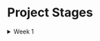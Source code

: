 # Project Stages

<details>
<summary>Week 1</summary>

* I created dbt models in [greenery/models/staging/postgres](https://github.com/NKeleher/course-dbt/tree/main/greenery/models/staging/postgres)
* All models were run and materialized as views on Snowflake.
* I set up a [products_snapshot](https://github.com/NKeleher/course-dbt/blob/main/greenery/snapshots/products.sql)
* Responses to the question prompts

    - _How many users do we have?_

    There are 130 unique users.

    ```sql
    SELECT
        COUNT(DISTINCT user_id)
    FROM DEV_DB.DBT_NIALLKELEHERGMAILCOM.STG_POSTGRES__USERS;
    ```

    - _On average, how many orders do we receive per hour?_

    On average, there were 7.52 orders per hour.

    ```sql
    WITH hourly_orders AS (
        SELECT
            DATE(created_at_utc) AS order_date,
            HOUR(created_at_utc) AS order_hour,
            COUNT(*) AS orders_per_hour
        FROM DEV_DB.DBT_NIALLKELEHERGMAILCOM.STG_POSTGRES__ORDERS
        GROUP BY 1,2
    )

    SELECT
        AVG(orders_per_hour)
    FROM hourly_orders;
    ```

    - _On average, how long does an order take from being placed to being delivered?_

    On average, orders are delivered in 93.4 hours (approximately 3 days and 21 hours) from the time when the order is created.

    ```sql
    SELECT
        AVG(TIMESTAMPDIFF('hour', created_at_utc, delivered_at_utc)) AS avg_hours_to_delivery
    FROM DEV_DB.DBT_NIALLKELEHERGMAILCOM.STG_POSTGRES__ORDERS
    WHERE order_status = 'delivered';
    ```

    - _How many users have only made one purchase? Two purchases? Three+ purchases?_
    > _Note: you should consider a purchase to be a single order. In other words, if a user places one order for 3 products, they are considered to have made 1 purchase._

    There are 25 users with one order. 28 users with two orders. And 71 users have 3 or more purchases.

    ```sql
    WITH user_order_count AS (
        SELECT
            DISTINCT users.user_id,
            COUNT(*)
                OVER (PARTITION BY users.user_id) AS orders_per_user
        FROM DEV_DB.DBT_NIALLKELEHERGMAILCOM.STG_POSTGRES__ORDERS AS orders
        LEFT JOIN DEV_DB.DBT_NIALLKELEHERGMAILCOM.STG_POSTGRES__USERS AS users
            ON orders.user_id = users.user_id
        ORDER BY orders_per_user DESC
    )

    SELECT
        orders_per_user,
        COUNT(*) AS user_count
    FROM user_order_count
    GROUP BY orders_per_user
    ORDER BY orders_per_user ASC;
    ```

    - _On average, how many unique sessions do we have per hour?_


    ```sql
    WITH hourly_sessions AS (
        SELECT
            DATE(created_at_utc) AS order_date,
            HOUR(created_at_utc) AS order_hour,
            COUNT(DISTINCT session_id) AS sessions_per_hour
        FROM DEV_DB.DBT_NIALLKELEHERGMAILCOM.STG_POSTGRES__EVENTS
        GROUP BY 1,2
    )

    SELECT AVG(sessions_per_hour) FROM hourly_sessions;
    ```
</details>
